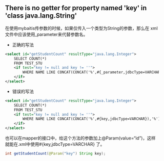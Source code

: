 ## There is no getter for property named 'key' in 'class java.lang.String'

在使用mybaitis传参数的时候，如果仅传入一个类型为String的参数，那么在 xml文件中应该使用_parameter来代替参数名。


* 正确的写法
```xml
<select id="getStudentCount" resultType="java.lang.Integer">
    SELECT COUNT(*)
    FROM TEST_STU
    <if test="key != null and key != ''">
        WHERE NAME LIKE CONCAT(CONCAT('%',#{_parameter,jdbcType=VARCHAR}),'%')
    </if>
</select>
```
  
* 错误的写法
```xml
<select id="getStudentCount" resultType="java.lang.Integer">
    SELECT COUNT(*)
    FROM TEST_STU
    <if test="key != null and key != ''">
        WHERE NAME LIKE CONCAT(CONCAT('%',#{key,jdbcType=VARCHAR}),'%')
    </if>
</select>
```

也可以在mapper的接口中，给这个方法的参数加上@Param(value=“id”)，这样就能在.xml中使用#{key,jdbcType=VARCHAR} 了。
```java
int getStudentCount(@Param("key") String key);
```